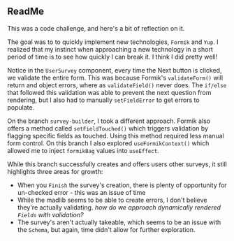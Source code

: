 ## ReadMe  

This was a code challenge, and here's a bit of reflection on it. 

The goal was to to quickly implement new technologies, `Formik` and `Yup`. I realized that my instinct when approaching a new technology in a short period of time is to see how quickly I can break it. I think I did pretty well! 

Notice in the `UserSurvey` component, every time the Next button is clicked, we validate the entire form. This was because Formik's `validateForm()` will return and object errors, where as `validateField()` never does. The `if/else` that followed this validation was able to prevent the next question from rendering, but I also had to manually `setFieldError` to get errors to populate.

On the branch `survey-builder`, I took a different approach. Formik also offers a method called `setFieldTouched()` which triggers validation by flagging specific fields as touched. Using this method required less manual form control. On this branch I also explored `useFormikContext()` which allowed me to inject `formikBag` values into `useEffect`.

While this branch successfully creates and offers users other surveys, it still highlights three areas for growth: 
  * When you `Finish` the survey's creation, there is plenty of opportunity for un-checked error - this was an issue of time
  * While the madlib seems to be able to create errors, I don't believe they're actually validating. *how do we approach dynamically rendered `Fields` with validation?*
  * The survey's aren't actually takeable, which seems to be an issue with the `Schema`, but again, time didn't allow for further exploration.

